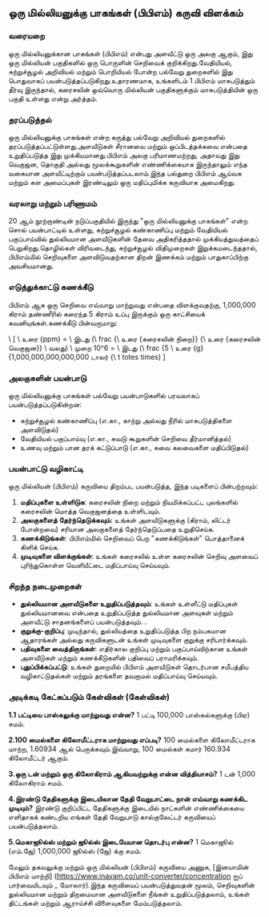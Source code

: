 ## ஒரு மில்லியனுக்கு பாகங்கள் (பிபிஎம்) கருவி விளக்கம்

### வரையறை
ஒரு மில்லியனுக்கான பாகங்கள் (பிபிஎம்) என்பது அளவீட்டு ஒரு அலகு ஆகும், இது ஒரு மில்லியன் பகுதிகளில் ஒரு பொருளின் செறிவைக் குறிக்கிறது.வேதியியல், சுற்றுச்சூழல் அறிவியல் மற்றும் பொறியியல் போன்ற பல்வேறு துறைகளில் இது பொதுவாகப் பயன்படுத்தப்படுகிறது.உதாரணமாக, உங்களிடம் 1 பிபிஎம் மாசுபடுத்தும் தீர்வு இருந்தால், கரைசலின் ஒவ்வொரு மில்லியன் பகுதிகளுக்கும் மாசுபடுத்தியின் ஒரு பகுதி உள்ளது என்று அர்த்தம்.

### தரப்படுத்தல்
ஒரு மில்லியனுக்கு பாகங்கள் என்ற கருத்து பல்வேறு அறிவியல் துறைகளில் தரப்படுத்தப்பட்டுள்ளது.அளவீடுகள் சீரானவை மற்றும் ஒப்பிடத்தக்கவை என்பதை உறுதிப்படுத்த இது முக்கியமானது.பிபிஎம் அலகு பரிமாணமற்றது, அதாவது இது வெகுஜன, தொகுதி அல்லது மூலக்கூறுகளின் எண்ணிக்கையாக இருந்தாலும் எந்த வகையான அளவீட்டிற்கும் பயன்படுத்தப்படலாம்.இந்த பல்துறை பிபிஎம் ஆய்வக மற்றும் கள அமைப்புகள் இரண்டிலும் ஒரு மதிப்புமிக்க கருவியாக அமைகிறது.

### வரலாறு மற்றும் பரிணாமம்
20 ஆம் நூற்றாண்டின் நடுப்பகுதியில் இருந்து "ஒரு மில்லியனுக்கு பாகங்கள்" என்ற சொல் பயன்பாட்டில் உள்ளது, சுற்றுச்சூழல் கண்காணிப்பு மற்றும் வேதியியல் பகுப்பாய்வில் துல்லியமான அளவீடுகளின் தேவை அதிகரித்ததால் முக்கியத்துவத்தைப் பெறுகிறது.தொழில்கள் விரிவடைந்து, சுற்றுச்சூழல் விதிமுறைகள் இறுக்கமடைந்ததால், பிபிஎம்மில் செறிவுகளை அளவிடுவதற்கான திறன் இணக்கம் மற்றும் பாதுகாப்பிற்கு அவசியமானது.

### எடுத்துக்காட்டு கணக்கீடு
பிபிஎம் ஆக ஒரு செறிவை எவ்வாறு மாற்றுவது என்பதை விளக்குவதற்கு, 1,000,000 கிராம் தண்ணீரில் கரைந்த 5 கிராம் உப்பு இருக்கும் ஒரு காட்சியைக் கவனியுங்கள்.கணக்கீடு பின்வருமாறு:

\ [
\ உரை {ppm} = \ இடது (\ frac {\ உரை {கரைசலின் நிறை}} {\ உரை {கரைசலின் வெகுஜன}} \ வலது) \ முறை 10^6 = \ இடது (\ frac {5 \ உரை {g} {1,000,000,000,000,000 டாலர் {\ t totes times)
\]

### அலகுகளின் பயன்பாடு
ஒரு மில்லியனுக்கு பாகங்கள் பல்வேறு பயன்பாடுகளில் பரவலாகப் பயன்படுத்தப்படுகின்றன:
- சுற்றுச்சூழல் கண்காணிப்பு (எ.கா., காற்று அல்லது நீரில் மாசுபடுத்திகளை அளவிடுதல்)
- வேதியியல் பகுப்பாய்வு (எ.கா., சுவடு கூறுகளின் செறிவை தீர்மானித்தல்)
- உணவு மற்றும் பான தரக் கட்டுப்பாடு (எ.கா., சுவை கலவைகளை மதிப்பிடுதல்)

### பயன்பாட்டு வழிகாட்டி
ஒரு மில்லியன் (பிபிஎம்) கருவியை திறம்பட பயன்படுத்த, இந்த படிகளைப் பின்பற்றவும்:
1. **மதிப்புகளை உள்ளிடுக**: கரைசலின் நிறை மற்றும் நியமிக்கப்பட்ட புலங்களில் கரைசலின் மொத்த வெகுஜனத்தை உள்ளிடவும்.
2. **அலகுகளைத் தேர்ந்தெடுக்கவும்**: உங்கள் அளவீடுகளுக்கு (கிராம், லிட்டர் போன்றவை) சரியான அலகுகளைத் தேர்ந்தெடுப்பதை உறுதிசெய்க.
3. **கணக்கிடுங்கள்**: பிபிஎம்மில் செறிவைப் பெற "கணக்கிடுங்கள்" பொத்தானைக் கிளிக் செய்க.
4. **முடிவுகளை விளக்குங்கள்**: உங்கள் கரைசலில் உள்ள கரைசலின் செறிவு அளவைப் புரிந்துகொள்ள வெளியீட்டை மதிப்பாய்வு செய்யவும்.

### சிறந்த நடைமுறைகள்
- **துல்லியமான அளவீடுகளை உறுதிப்படுத்தவும்**: உங்கள் உள்ளீட்டு மதிப்புகள் துல்லியமானவை என்பதை உறுதிப்படுத்த துல்லியமான அளவுகள் மற்றும் அளவீட்டு சாதனங்களைப் பயன்படுத்தவும்.
.
- **குறுக்கு-குறிப்பு**: முடிந்தால், துல்லியத்தை உறுதிப்படுத்த பிற நம்பகமான ஆதாரங்கள் அல்லது கருவிகளுடன் உங்கள் முடிவுகளை குறுக்கு சரிபார்க்கவும்.
- **பதிவுகளை வைத்திருங்கள்**: எதிர்கால குறிப்பு மற்றும் பகுப்பாய்விற்கான உங்கள் அளவீடுகள் மற்றும் கணக்கீடுகளின் பதிவைப் பராமரிக்கவும்.
- **புதுப்பிக்கப்பட்டு**: உங்கள் துறையில் பிபிஎம் அளவீடுகள் தொடர்பான சமீபத்திய வழிகாட்டுதல்கள் மற்றும் தரங்களை தவறாமல் மதிப்பாய்வு செய்யவும்.

### அடிக்கடி கேட்கப்படும் கேள்விகள் (கேள்விகள்)

 **1.1 பட்டியை பாஸ்கலுக்கு மாற்றுவது என்ன?**
1 பட்டி 100,000 பாஸ்கல்களுக்கு (பிஏ) சமம்.

 **2.100 மைல்களை கிலோமீட்டராக மாற்றுவது எப்படி?**
100 மைல்களை கிலோமீட்டராக மாற்ற, 1.60934 ஆல் பெருக்கவும்.இவ்வாறு, 100 மைல்கள் சுமார் 160.934 கிலோமீட்டர் ஆகும்.

 **3.ஒரு டன் மற்றும் ஒரு கிலோகிராம் ஆகியவற்றுக்கு என்ன வித்தியாசம்?**
1 டன் 1,000 கிலோகிராம் சமம்.

 **4.இரண்டு தேதிகளுக்கு இடையிலான தேதி வேறுபாட்டை நான் எவ்வாறு கணக்கிட முடியும்?**
இரண்டு குறிப்பிட்ட தேதிகளுக்கு இடையில் நாட்களின் எண்ணிக்கையை எளிதாகக் கண்டறிய எங்கள் தேதி வேறுபாடு கால்குலேட்டர் கருவியைப் பயன்படுத்தலாம்.

 **5.மெகாஜூல்ஸ் மற்றும் ஜூல்ஸ் இடையேயான தொடர்பு என்ன?**
1 மெகாஜூல் (எம்.ஜே) 1,000,000 ஜூல்ஸ் (ஜே) க்கு சமம்.

மேலும் தகவலுக்கு மற்றும் ஒரு மில்லியன் (பிபிஎம்) கருவியை அணுக, [இனயாமின் பிபிஎம் மாற்றி] (https://www.inayam.co/unit-converter/concentration ஐப் பார்வையிடவும் _ மோலார்).இந்த கருவியைப் பயன்படுத்துவதன் மூலம், செறிவுகளின் துல்லியமான மற்றும் திறமையான அளவீடுகளை நீங்கள் உறுதிப்படுத்தலாம், உங்கள் திட்டங்கள் மற்றும் ஆராய்ச்சி விளைவுகளை மேம்படுத்தலாம்.